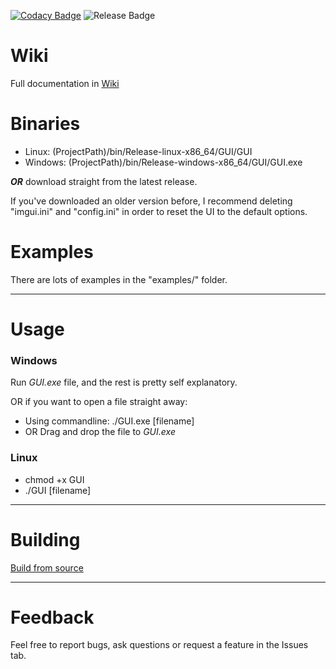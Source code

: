 [![Codacy Badge](https://app.codacy.com/project/badge/Grade/98655332b8cf42158d32bdc87a52322d)](https://www.codacy.com/gh/FunIsDangerous/8085_emulator/dashboard?utm_source=github.com&amp;utm_medium=referral&amp;utm_content=FunIsDangerous/8085_emulator&amp;utm_campaign=Badge_Grade)
![Release Badge](https://img.shields.io/github/v/release/FunIsDangerous/8085_emulator?include_prereleases)

# Wiki

Full documentation in [Wiki](https://github.com/FunIsDangerous/8085_emulator/wiki)

# Binaries

- Linux: (ProjectPath)/bin/Release-linux-x86_64/GUI/GUI
- Windows: (ProjectPath)/bin/Release-windows-x86_64/GUI/GUI.exe

***OR*** download straight from the latest release.


If you've downloaded an older version before, I recommend deleting "imgui.ini" and "config.ini" in order to reset the UI to the default options.

# Examples

There are lots of examples in the "examples/" folder.

---

# Usage

### Windows
Run *GUI.exe* file, and the rest is pretty self explanatory.

OR if you want to open a file straight away:
- Using commandline: ./GUI.exe [filename]
- OR Drag and drop the file to *GUI.exe*

### Linux
- chmod +x GUI
- ./GUI [filename]


---
# Building

[Build from source](https://github.com/FunIsDangerous/8085_emulator/wiki#build-from-source)
  
---

# Feedback

Feel free to report bugs, ask questions or request a feature in the Issues tab.
